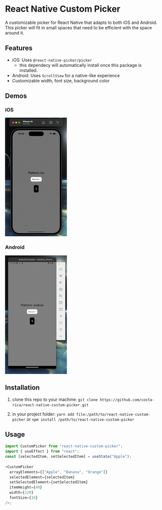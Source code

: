 # React Native Custom Picker

A customizable picker for React Native that adapts to both iOS and Android. This picker will fit in small spaces that need to be efficient with the space around it.

## Features

- iOS: Uses `@react-native-picker/picker`
  - this dependecy will automatically install once this package is installed.
- Android: Uses `ScrollView` for a native-like experience
- Customizable width, font size, background color

## Demos

### iOS

![Demo iOS](docs/demoiOS_small.gif)

### Android

![Demo Android](docs/demoAndroid_small.gif)

## Installation

1. clone this repo to your machine: `git clone https://github.com/costa-rica/react-native-custom-picker.git`

2. in your project folder:
   `yarn add file:/path/to/react-native-custom-picker`
   or
   `npm install /path/to/react-native-custom-picker`

## Usage

```js
import CustomPicker from "react-native-custom-picker";
import { useEffect } from "react";
const [selectedItem, setSelectedItem] = useState("Apple");

<CustomPicker
  arrayElements={["Apple", "Banana", "Orange"]}
  selectedElement={selectedItem}
  setSelectedElement={setSelectedItem}
  itemHeight={40}
  width={120}
  fontSize={16}
/>;
```
